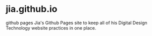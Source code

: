 # jia.github.io
github pages
Jia's Github Pages site to keep all of his Digital Design Technology website practices in one place.
